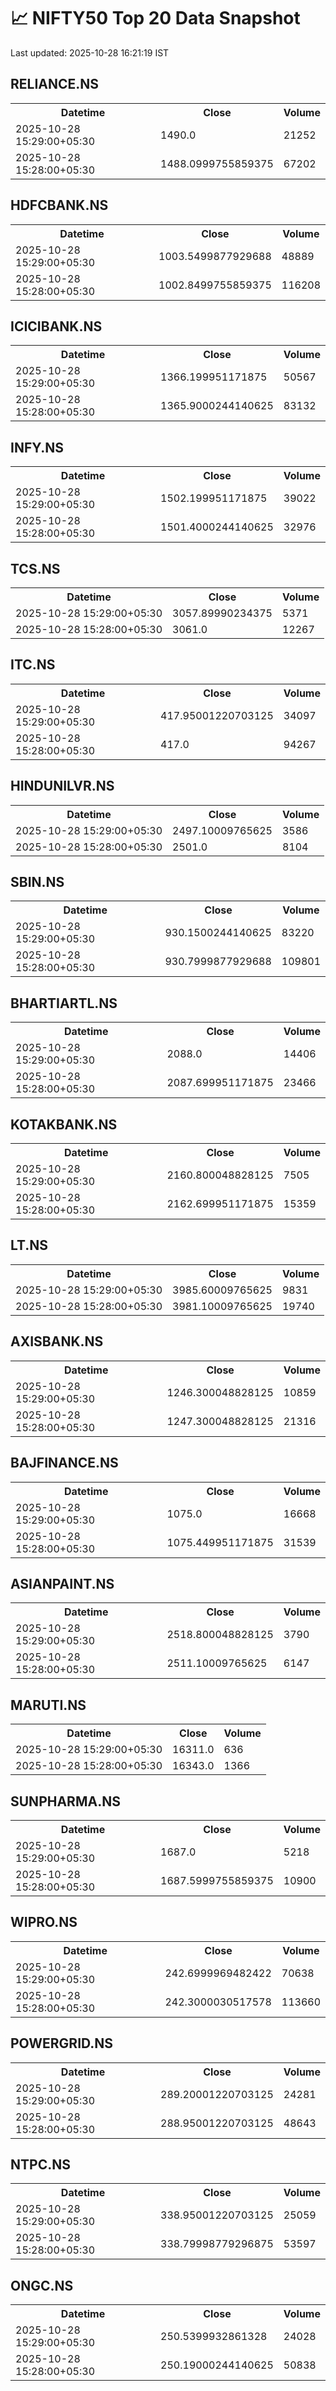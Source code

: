 # 📈 NIFTY50 Top 20 Data Snapshot

Last updated: 2025-10-28 16:21:19 IST

## RELIANCE.NS

<table>
  <tr><th>Datetime</th><th>Close</th><th>Volume</th></tr>
  <tr><td>2025-10-28 15:29:00+05:30</td><td>1490.0</td><td>21252</td></tr>
  <tr><td>2025-10-28 15:28:00+05:30</td><td>1488.0999755859375</td><td>67202</td></tr>
</table>

## HDFCBANK.NS

<table>
  <tr><th>Datetime</th><th>Close</th><th>Volume</th></tr>
  <tr><td>2025-10-28 15:29:00+05:30</td><td>1003.5499877929688</td><td>48889</td></tr>
  <tr><td>2025-10-28 15:28:00+05:30</td><td>1002.8499755859375</td><td>116208</td></tr>
</table>

## ICICIBANK.NS

<table>
  <tr><th>Datetime</th><th>Close</th><th>Volume</th></tr>
  <tr><td>2025-10-28 15:29:00+05:30</td><td>1366.199951171875</td><td>50567</td></tr>
  <tr><td>2025-10-28 15:28:00+05:30</td><td>1365.9000244140625</td><td>83132</td></tr>
</table>

## INFY.NS

<table>
  <tr><th>Datetime</th><th>Close</th><th>Volume</th></tr>
  <tr><td>2025-10-28 15:29:00+05:30</td><td>1502.199951171875</td><td>39022</td></tr>
  <tr><td>2025-10-28 15:28:00+05:30</td><td>1501.4000244140625</td><td>32976</td></tr>
</table>

## TCS.NS

<table>
  <tr><th>Datetime</th><th>Close</th><th>Volume</th></tr>
  <tr><td>2025-10-28 15:29:00+05:30</td><td>3057.89990234375</td><td>5371</td></tr>
  <tr><td>2025-10-28 15:28:00+05:30</td><td>3061.0</td><td>12267</td></tr>
</table>

## ITC.NS

<table>
  <tr><th>Datetime</th><th>Close</th><th>Volume</th></tr>
  <tr><td>2025-10-28 15:29:00+05:30</td><td>417.95001220703125</td><td>34097</td></tr>
  <tr><td>2025-10-28 15:28:00+05:30</td><td>417.0</td><td>94267</td></tr>
</table>

## HINDUNILVR.NS

<table>
  <tr><th>Datetime</th><th>Close</th><th>Volume</th></tr>
  <tr><td>2025-10-28 15:29:00+05:30</td><td>2497.10009765625</td><td>3586</td></tr>
  <tr><td>2025-10-28 15:28:00+05:30</td><td>2501.0</td><td>8104</td></tr>
</table>

## SBIN.NS

<table>
  <tr><th>Datetime</th><th>Close</th><th>Volume</th></tr>
  <tr><td>2025-10-28 15:29:00+05:30</td><td>930.1500244140625</td><td>83220</td></tr>
  <tr><td>2025-10-28 15:28:00+05:30</td><td>930.7999877929688</td><td>109801</td></tr>
</table>

## BHARTIARTL.NS

<table>
  <tr><th>Datetime</th><th>Close</th><th>Volume</th></tr>
  <tr><td>2025-10-28 15:29:00+05:30</td><td>2088.0</td><td>14406</td></tr>
  <tr><td>2025-10-28 15:28:00+05:30</td><td>2087.699951171875</td><td>23466</td></tr>
</table>

## KOTAKBANK.NS

<table>
  <tr><th>Datetime</th><th>Close</th><th>Volume</th></tr>
  <tr><td>2025-10-28 15:29:00+05:30</td><td>2160.800048828125</td><td>7505</td></tr>
  <tr><td>2025-10-28 15:28:00+05:30</td><td>2162.699951171875</td><td>15359</td></tr>
</table>

## LT.NS

<table>
  <tr><th>Datetime</th><th>Close</th><th>Volume</th></tr>
  <tr><td>2025-10-28 15:29:00+05:30</td><td>3985.60009765625</td><td>9831</td></tr>
  <tr><td>2025-10-28 15:28:00+05:30</td><td>3981.10009765625</td><td>19740</td></tr>
</table>

## AXISBANK.NS

<table>
  <tr><th>Datetime</th><th>Close</th><th>Volume</th></tr>
  <tr><td>2025-10-28 15:29:00+05:30</td><td>1246.300048828125</td><td>10859</td></tr>
  <tr><td>2025-10-28 15:28:00+05:30</td><td>1247.300048828125</td><td>21316</td></tr>
</table>

## BAJFINANCE.NS

<table>
  <tr><th>Datetime</th><th>Close</th><th>Volume</th></tr>
  <tr><td>2025-10-28 15:29:00+05:30</td><td>1075.0</td><td>16668</td></tr>
  <tr><td>2025-10-28 15:28:00+05:30</td><td>1075.449951171875</td><td>31539</td></tr>
</table>

## ASIANPAINT.NS

<table>
  <tr><th>Datetime</th><th>Close</th><th>Volume</th></tr>
  <tr><td>2025-10-28 15:29:00+05:30</td><td>2518.800048828125</td><td>3790</td></tr>
  <tr><td>2025-10-28 15:28:00+05:30</td><td>2511.10009765625</td><td>6147</td></tr>
</table>

## MARUTI.NS

<table>
  <tr><th>Datetime</th><th>Close</th><th>Volume</th></tr>
  <tr><td>2025-10-28 15:29:00+05:30</td><td>16311.0</td><td>636</td></tr>
  <tr><td>2025-10-28 15:28:00+05:30</td><td>16343.0</td><td>1366</td></tr>
</table>

## SUNPHARMA.NS

<table>
  <tr><th>Datetime</th><th>Close</th><th>Volume</th></tr>
  <tr><td>2025-10-28 15:29:00+05:30</td><td>1687.0</td><td>5218</td></tr>
  <tr><td>2025-10-28 15:28:00+05:30</td><td>1687.5999755859375</td><td>10900</td></tr>
</table>

## WIPRO.NS

<table>
  <tr><th>Datetime</th><th>Close</th><th>Volume</th></tr>
  <tr><td>2025-10-28 15:29:00+05:30</td><td>242.6999969482422</td><td>70638</td></tr>
  <tr><td>2025-10-28 15:28:00+05:30</td><td>242.3000030517578</td><td>113660</td></tr>
</table>

## POWERGRID.NS

<table>
  <tr><th>Datetime</th><th>Close</th><th>Volume</th></tr>
  <tr><td>2025-10-28 15:29:00+05:30</td><td>289.20001220703125</td><td>24281</td></tr>
  <tr><td>2025-10-28 15:28:00+05:30</td><td>288.95001220703125</td><td>48643</td></tr>
</table>

## NTPC.NS

<table>
  <tr><th>Datetime</th><th>Close</th><th>Volume</th></tr>
  <tr><td>2025-10-28 15:29:00+05:30</td><td>338.95001220703125</td><td>25059</td></tr>
  <tr><td>2025-10-28 15:28:00+05:30</td><td>338.79998779296875</td><td>53597</td></tr>
</table>

## ONGC.NS

<table>
  <tr><th>Datetime</th><th>Close</th><th>Volume</th></tr>
  <tr><td>2025-10-28 15:29:00+05:30</td><td>250.5399932861328</td><td>24028</td></tr>
  <tr><td>2025-10-28 15:28:00+05:30</td><td>250.19000244140625</td><td>50838</td></tr>
</table>

